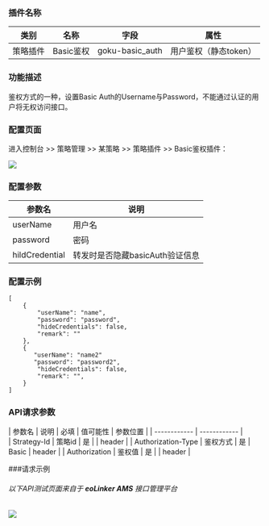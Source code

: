 ### 插件名称

| 类别 |  名称 |  字段  | 属性  |
| ------------ | ------------ | ------------ |------------ |
| 策略插件 | Basic鉴权 | goku-basic_auth  | 用户鉴权（静态token） |

### 功能描述

鉴权方式的一种，设置Basic Auth的Username与Password，不能通过认证的用户将无权访问接口。

### 配置页面

进入控制台 >> 策略管理 >> 某策略 >> 策略插件 >> Basic鉴权插件：

![](http://data.eolinker.com/course/6sjKz8Ge98cc1c5c35d9c9a980f618ad4762096e6569715)

### 配置参数

| 参数名 | 说明   | 
| ------------ | ------------ |  
|  userName | 用户名 | 
| password  | 密码 |
| hildCredential  | 转发时是否隐藏basicAuth验证信息 |

### 配置示例

```
[
    {
        "userName": "name",
        "password": "password",
        "hideCredentials": false,
        "remark": ""
    },
    {
       "userName": "name2"
       "password": "password2",
        "hideCredentials": false,
        "remark": "",
    }
]
```

### API请求参数

| 参数名 | 说明  | 必填  |   值可能性   |  参数位置 |
| ------------ | ------------ |  
|  Strategy-Id | 策略id | 是 |   |  header  | 
|  Authorization-Type  | 鉴权方式 | 是 | Basic  | header  |
| Authorization  |  鉴权值 |  是  |    | header |

###请求示例

###### 以下API测试页面来自于 **eoLinker AMS** 接口管理平台

![](http://data.eolinker.com/course/xQmXkmtadbe1da64748837e766decf0d21c64473a53409c)

